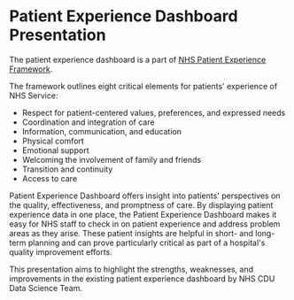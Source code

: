 # Patient Experience Dashboard Presentation

The patient experience dashboard is a part of [NHS Patient Experience Framework](https://assets.publishing.service.gov.uk/government/uploads/system/uploads/attachment_data/file/215159/dh_132788.pdf).

The framework outlines eight critical elements for patients' experience of NHS Service:

* Respect for patient-centered values, preferences, and expressed needs
* Coordination and integration of care
* Information, communication, and education
* Physical comfort
* Emotional support
* Welcoming the involvement of family and friends
* Transition and continuity
* Access to care

Patient Experience Dashboard offers insight into patients' perspectives on the quality, effectiveness, and promptness of care. By displaying patient experience data in one place, the Patient Experience Dashboard makes it easy for NHS staff to check in on patient experience and address problem areas as they arise. These patient insights are helpful in short- and long-term planning and can prove particularly critical as part of a hospital's quality improvement efforts.

This presentation aims to highlight the strengths, weaknesses, and improvements in the existing patient experience dashboard by NHS CDU Data Science Team.
